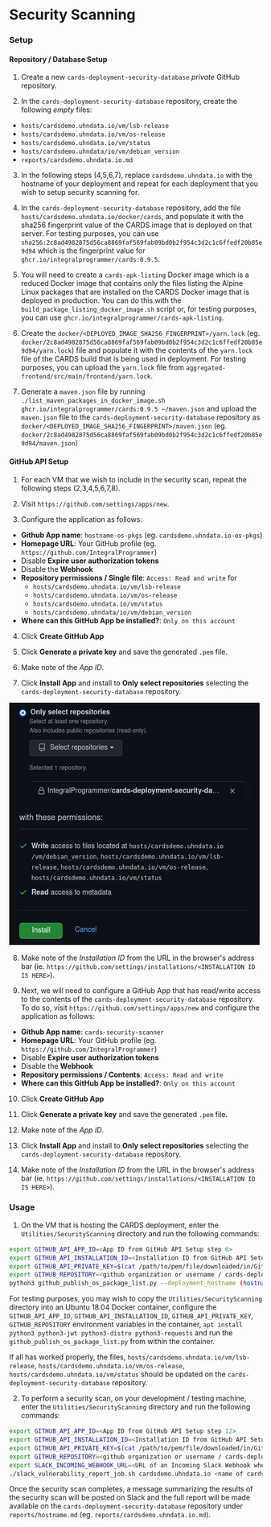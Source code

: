 # Security Scanning

### Setup

#### Repository / Database Setup

1. Create a new `cards-deployment-security-database` _private_ GitHub repository.

2. In the `cards-deployment-security-database` repository, create the following _empty_ files:
  - `hosts/cardsdemo.uhndata.io/vm/lsb-release`
  - `hosts/cardsdemo.uhndata.io/vm/os-release`
  - `hosts/cardsdemo.uhndata.io/vm/status`
  - `hosts/cardsdemo.uhndata/io/vm/debian_version`
  - `reports/cardsdemo.uhndata.io.md`

3. In the following steps (4,5,6,7), replace `cardsdemo.uhndata.io` with
the hostname of your deployment and repeat for each deployment that you
wish to setup security scanning for.

4. In the `cards-deployment-security-database` repository, add the file
`hosts/cardsdemo.uhndata.io/docker/cards`, and populate it with the
sha256 fingerprint value of the CARDS image that is deployed on that
server. For testing purposes, you can use
`sha256:2c8ad4982875d56ca8869faf569fab09bd0b2f954c3d2c1c6ffedf20b85e9d94`
which is the fingerprint value for `ghcr.io/integralprogrammer/cards:0.9.5`.

5. You will need to create a `cards-apk-listing` Docker image which is a
reduced Docker image that contains only the files listing the Alpine
Linux packages that are installed on the CARDS Docker image that is
deployed in production. You can do this with the
`build_package_listing_docker_image.sh` script or, for testing purposes,
you can use `ghcr.io/integralprogrammer/cards-apk-listing`.

6. Create the `docker/<DEPLOYED_IMAGE_SHA256_FINGERPRINT>/yarn.lock`
(eg. `docker/2c8ad4982875d56ca8869faf569fab09bd0b2f954c3d2c1c6ffedf20b85e9d94/yarn.lock`)
file and populate it with the contents of the `yarn.lock` file of the
CARDS build that is being used in deployment. For testing purposes, you
can upload the `yarn.lock` file from `aggregated-frontend/src/main/frontend/yarn.lock`.

7. Generate a `maven.json` file by running
`./list_maven_packages_in_docker_image.sh ghcr.io/integralprogrammer/cards:0.9.5 ~/maven.json`
and upload the `maven.json` file to the `cards-deployment-security-database`
repository as `docker/<DEPLOYED_IMAGE_SHA256_FINGERPRINT>/maven.json`
(eg. `docker/2c8ad4982875d56ca8869faf569fab09bd0b2f954c3d2c1c6ffedf20b85e9d94/maven.json`)

#### GitHub API Setup

1. For each VM that we wish to include in the security scan, repeat the
following steps (2,3,4,5,6,7,8).

2. Visit `https://github.com/settings/apps/new`.

3. Configure the application as follows:
  - **Github App name**: `hostname-os-pkgs` (eg. `cardsdemo.uhndata.io-os-pkgs`)
  - **Homepage URL**: Your GitHub profile (eg. `https://github.com/IntegralProgrammer`)
  - Disable **Expire user authorization tokens**
  - Disable the **Webhook**
  - **Repository permissions / Single file**: `Access: Read and write` for
    - `hosts/cardsdemo.uhndata.io/vm/lsb-release`
    - `hosts/cardsdemo.uhndata.io/vm/os-release`
    - `hosts/cardsdemo.uhndata.io/vm/status`
    - `hosts/cardsdemo.uhndata/io/vm/debian_version`
  - **Where can this GitHub App be installed?**: `Only on this account`

4. Click **Create GitHub App**

5. Click **Generate a private key** and save the generated `.pem` file.

6. Make note of the _App ID_.

7. Click **Install App** and install to **Only select repositories**
selecting the `cards-deployment-security-database` repository.

![screenshots/install_os_pkg_app.png](screenshots/install_os_pkg_app.png)

8. Make note of the _Installation ID_ from the URL in the browser's
address bar (ie. `https://github.com/settings/installations/<INSTALLATION ID IS HERE>`).

9. Next, we will need to configure a GitHub App that has read/write access
to the contents of the `cards-deployment-security-database` repository.
To do so, visit `https://github.com/settings/apps/new` and configure the
application as follows:
  - **Github App name**: `cards-security-scanner`
  - **Homepage URL**: Your GitHub profile (eg. `https://github.com/IntegralProgrammer`)
  - Disable **Expire user authorization tokens**
  - Disable the **Webhook**
  - **Repository permissions / Contents**: `Access: Read and write`
  - **Where can this GitHub App be installed?**: `Only on this account`

10. Click **Create GitHub App**

11. Click **Generate a private key** and save the generated `.pem` file.

12. Make note of the _App ID_.

13. Click **Install App** and install to **Only select repositories**
selecting the `cards-deployment-security-database` repository.

14. Make note of the _Installation ID_ from the URL in the browser's
address bar (ie. `https://github.com/settings/installations/<INSTALLATION ID IS HERE>`).

### Usage

1. On the VM that is hosting the CARDS deployment, enter the
`Utilities/SecurityScanning` directory and run the following commands:

```bash
export GITHUB_API_APP_ID=<App ID from GitHub API Setup step 6>
export GITHUB_API_INSTALLATION_ID=<Installation ID from GitHub API Setup step 8>
export GITHUB_API_PRIVATE_KEY=$(cat /path/to/pem/file/downloaded/in/GitHub/API/Setup/step/5)
export GITHUB_REPOSITORY=<github organization or username / cards-deployment-security-database (eg. IntegralProgrammer/cards-deployment-security-database)>
python3 github_publish_os_package_list.py --deployment_hostname (hostname of this deployment, eg. cardsdemo.uhndata.io)
```

For testing purposes, you may wish to copy the
`Utilities/SecurityScanning` directory into an Ubuntu 18.04 Docker
container, configure the `GITHUB_API_APP_ID`, `GITHUB_API_INSTALLATION_ID`,
`GITHUB_API_PRIVATE_KEY`, `GITHUB_REPOSITORY` environment variables in
the container,
`apt install python3 python3-jwt python3-distro python3-requests` and
run the `github_publish_os_package_list.py` from within the container.

If all has worked properly, the files,
`hosts/cardsdemo.uhndata.io/vm/lsb-release`,
`hosts/cardsdemo.uhndata.io/vm/os-release`,
`hosts/cardsdemo.uhndata.io/vm/status` should be updated on the
`cards-deployment-security-database` repository.

2. To perform a security scan, on your development / testing machine,
enter the `Utilities/SecurityScanning` directory and run the following
commands:

```bash
export GITHUB_API_APP_ID=<App ID from GitHub API Setup step 12>
export GITHUB_API_INSTALLATION_ID=<Installation ID from GitHub API Setup step 14>
export GITHUB_API_PRIVATE_KEY=$(cat /path/to/pem/file/downloaded/in/GitHub/API/Setup/step/11)
export GITHUB_REPOSITORY=<github organization or username / cards-deployment-security-database (eg. IntegralProgrammer/cards-deployment-security-database)>
export SLACK_INCOMING_WEBHOOK_URL=<URL of an Incoming Slack Webhook where security alerts should be displayed>
./slack_vulnerability_report_job.sh cardsdemo.uhndata.io <name of cards-apk-listing Docker image OR ghcr.io/integralprogrammer/cards-apk-listing>
```

Once the security scan completes, a message summarizing the results of
the security scan will be posted on Slack and the full report will be
made available on the `cards-deployment-security-database` repository
under `reports/hostname.md` (eg. `reports/cardsdemo.uhndata.io.md`).
